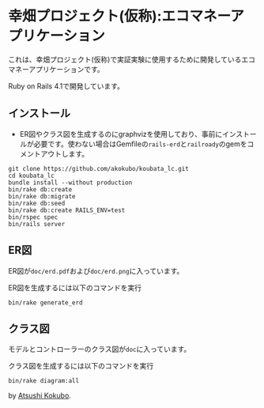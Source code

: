 # 幸畑プロジェクト(仮称):エコマネーアプリケーション

これは、幸畑プロジェクト(仮称)で実証実験に使用するために開発しているエコマネーアプリケーションです。

Ruby on Rails 4.1で開発しています。

## インストール

* ER図やクラス図を生成するのにgraphvizを使用しており、事前にインストールが必要です。使わない場合はGemfileの`rails-erd`と`railroady`のgemをコメントアウトします。

```
git clone https://github.com/akokubo/koubata_lc.git
cd koubata_lc
bundle install --without production
bin/rake db:create
bin/rake db:migrate
bin/rake db:seed
bin/rake db:create RAILS_ENV=test
bin/rspec spec
bin/rails server
```

## ER図

ER図が`doc/erd.pdf`および`doc/erd.png`に入っています。

ER図を生成するには以下のコマンドを実行

```
bin/rake generate_erd
```

## クラス図

モデルとコントローラーのクラス図が`doc`に入っています。

クラス図を生成するには以下のコマンドを実行


```
bin/rake diagram:all
```


by [Atsushi Kokubo](https://twitter.com/akokubo).
